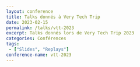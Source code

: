 ```yaml
---
layout: conference
title: Talks donnés à Very Tech Trip
date: 2023-02-15
permalink: /talks/vtt-2023
excerpt: Talks donnés lors de Very Tech Trip 2023
categories: Conférences
tags: 
 - ["Slides", "Replays"]
conference-name: vtt-2023
---
```

